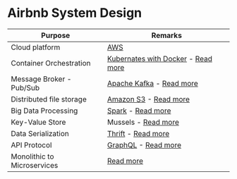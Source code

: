# Airbnb System Design

| Purpose                     | Remarks                                                                                                                                                                                            |
|-----------------------------|----------------------------------------------------------------------------------------------------------------------------------------------------------------------------------------------------|
| Cloud platform              | [AWS](../../2_AWSServices/Readme.md)                                                                                                                                                               |                                                                                                                                                                                                                                                                                                                                                                                                      |
| Container Orchestration     | [Kubernates with Docker](../../9_Container&OrchestrationServices/Readme.md) - [Read more](https://medium.com/airbnb-engineering/dynamic-kubernetes-cluster-scaling-at-airbnb-d79ae3afa132)          |                                                                                                                                                                                                                                                                                                                                                                                                                                                                                                                                                                                                                                                  |
| Message Broker - Pub/Sub    | [Apache Kafka](../../4_MessageBrokersEDA/Kafka/Readme.md) - [Read more](https://medium.com/airbnb-engineering/migrating-kafka-transparently-between-zookeeper-clusters-e68a75062f65)               |                                                                                                                                                                                                                                                                                                                                                               |
| Distributed file storage    | [Amazon S3](../../2_AWSServices/7_StorageServices/3_ObjectStorageS3/Readme.md) - [Read more](https://medium.com/airbnb-engineering/upgrading-data-warehouse-infrastructure-at-airbnb-a4e18f09b6d5) |
| Big Data Processing         | [Spark](../../6_BigDataServices/ETLServices/ApacheSpark.md) - [Read more](https://medium.com/airbnb-engineering/upgrading-data-warehouse-infrastructure-at-airbnb-a4e18f09b6d5)                    |
| Key-Value Store             | Mussels - [Read more](https://medium.com/airbnb-engineering/mussel-airbnbs-key-value-store-for-derived-data-406b9fa1b296)                                                                          |
| Data Serialization          | [Thrift](../../8_APIProtocols/SerializationFrameworks/Thrift.md) - [Read more](https://medium.com/airbnb-engineering/reconciling-graphql-and-thrift-at-airbnb-a97e8d290712)                        |
| API Protocol                | [GraphQL](../../8_APIProtocols/GraphQL.md) - [Read more](https://medium.com/airbnb-engineering/reconciling-graphql-and-thrift-at-airbnb-a97e8d290712)                                              |
| Monolithic to Microservices | [Read more](https://www.infoq.com/presentations/airbnb-culture-soa/)                                                                                                                               |
